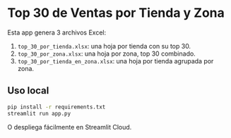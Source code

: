 # Top 30 de Ventas por Tienda y Zona

Esta app genera 3 archivos Excel:

1. `top_30_por_tienda.xlsx`: una hoja por tienda con su top 30.
2. `top_30_por_zona.xlsx`: una hoja por zona, top 30 combinado.
3. `top_30_por_tienda_en_zona.xlsx`: una hoja por tienda agrupada por zona.

## Uso local

```bash
pip install -r requirements.txt
streamlit run app.py
```

O despliega fácilmente en Streamlit Cloud.
